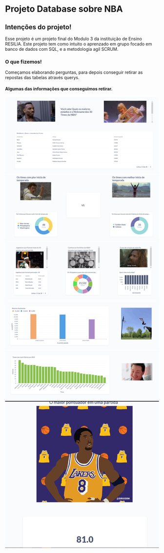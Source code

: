 # Projeto Database sobre NBA

## Intenções do projeto!

Esse projeto é um projeto final do Modulo 3 da instituição de Ensino RESILIA.
Este projeto tem como intuito o aprenzado em grupo focado em banco de dados com SQL, e a 
metodologia agil SCRUM.

### O que fizemos!

Começamos elaborando perguntas, para depois conseguir retirar as repostas das tabelas através querys.

#### Algumas das informações que conseguimos retirar.

<img src="./parte-1-meta.PNG">
<img src="./parte-2-meta.PNG">
<img src="./parte-3-meta.PNG">
<img src="./parte-4-meta.PNG">
<img src="./parte-5-meta.PNG">
<img src="./parte-6-meta.PNG">
